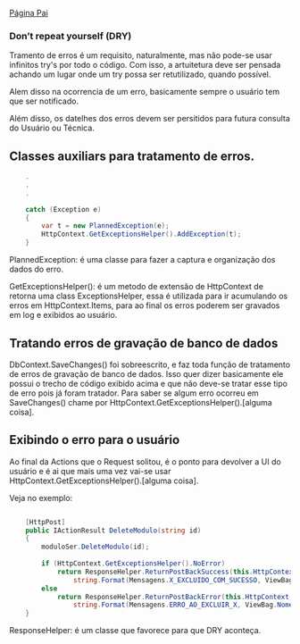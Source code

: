 [Página Pai](./indexWebApp.md)

### Don’t repeat yourself (DRY)

Tramento de erros é um requisito, naturalmente, mas não pode-se usar infinitos try's por todo o código. 
Com isso, a artuitetura deve ser pensada achando um lugar onde um try possa ser retutilizado, quando possível.

Alem disso na ocorrencia de um erro, basicamente sempre o usuário tem que ser notificado.

Além disso, os datelhes dos erros devem ser persitidos para futura consulta do Usuário ou Técnica.

## Classes auxiliars para tratamento de erros.

``` C#
    .
    .
    .

    catch (Exception e)
    {
        var t = new PlannedException(e);
        HttpContext.GetExceptionsHelper().AddException(t);
    }
```

PlannedException: é uma classe para fazer a captura e organização dos dados do erro.

GetExceptionsHelper(): é um metodo de extensão de HttpContext de retorna uma class ExceptionsHelper,
essa é utilizada para ir acumulando os erros em HttpContext.Items, para ao final os erros poderem 
ser gravados em log e exibidos ao usuário.

## Tratando erros de gravação de banco de dados

DbContext.SaveChanges() foi sobreescrito, e faz toda função de tratamento de erros de gravação de
banco de dados. Isso quer dizer basicamente ele possui o trecho de código exibido acima e que não 
deve-se tratar esse tipo de erro pois já foram tratador. Para saber se algum erro ocorreu em 
SaveChanges() chame por HttpContext.GetExceptionsHelper().[alguma coisa].

## Exibindo o erro para o usuário

Ao final da Actions que o Request solitou, é o ponto para devolver a UI do usuário e é ai que mais 
uma vez vai-se usar HttpContext.GetExceptionsHelper().[alguma coisa].

Veja no exemplo:

``` C#

    [HttpPost]
    public IActionResult DeleteModulo(string id)
    {
        moduloSer.DeleteModulo(id);
        
        if (HttpContext.GetExceptionsHelper().NoError)
            return ResponseHelper.ReturnPostBackSuccess(this.HttpContext,
                string.Format(Mensagens.X_EXCLUIDO_COM_SUCESSO, ViewBag.NomeEntidade));
        else
            return ResponseHelper.ReturnPostBackError(this.HttpContext, 
                string.Format(Mensagens.ERRO_AO_EXCLUIR_X, ViewBag.NomeEntidade));
    }
```

ResponseHelper: é um classe que favorece para que DRY aconteça.


